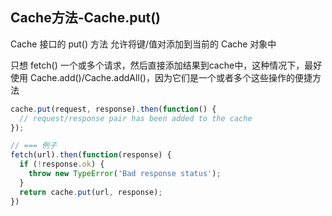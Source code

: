 
## Cache方法-Cache.put()
Cache 接口的  put() 方法 允许将键/值对添加到当前的 Cache 对象中

只想 fetch() 一个或多个请求，然后直接添加结果到cache中，这种情况下，最好使用 Cache.add()/Cache.addAll()，因为它们是一个或者多个这些操作的便捷方法

```js
cache.put(request, response).then(function() {
  // request/response pair has been added to the cache
});

// === 例子
fetch(url).then(function(response) {
  if (!response.ok) {
    throw new TypeError('Bad response status');
  }
  return cache.put(url, response);
})
```